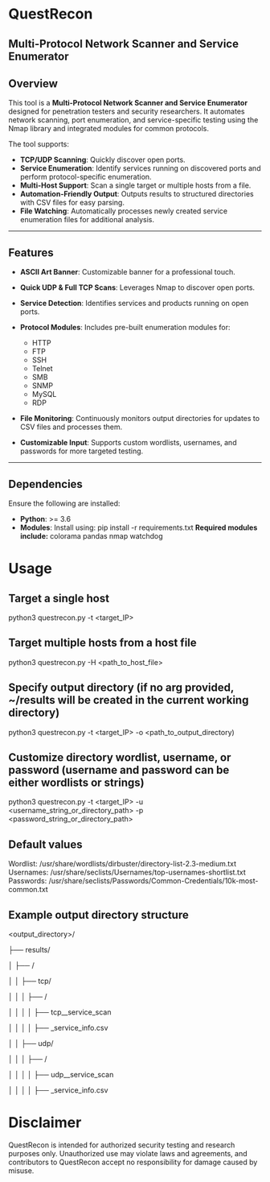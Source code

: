 # QuestRecon
## Multi-Protocol Network Scanner and Service Enumerator


## Overview
This tool is a **Multi-Protocol Network Scanner and Service Enumerator** designed for penetration testers and security researchers. It automates network scanning, port enumeration, and service-specific testing using the Nmap library and integrated modules for common protocols.

The tool supports:
- **TCP/UDP Scanning**: Quickly discover open ports.
- **Service Enumeration**: Identify services running on discovered ports and perform protocol-specific enumeration.
- **Multi-Host Support**: Scan a single target or multiple hosts from a file.
- **Automation-Friendly Output**: Outputs results to structured directories with CSV files for easy parsing.
- **File Watching**: Automatically processes newly created service enumeration files for additional analysis.

---

## Features
- **ASCII Art Banner**: Customizable banner for a professional touch.
- **Quick UDP & Full TCP Scans**: Leverages Nmap to discover open ports.
- **Service Detection**: Identifies services and products running on open ports.
- **Protocol Modules**: Includes pre-built enumeration modules for:
  - HTTP
  - FTP
  - SSH
  - Telnet
  - SMB
  - SNMP
  - MySQL
  - RDP
    
- **File Monitoring**: Continuously monitors output directories for updates to CSV files and processes them.
- **Customizable Input**: Supports custom wordlists, usernames, and passwords for more targeted testing.

---

## Dependencies
Ensure the following are installed:
- **Python**: >= 3.6
- **Modules**: Install using:
  pip install -r requirements.txt
  **Required modules include:**
      colorama
      pandas
      nmap
      watchdog

# Usage
## Target a single host
python3 questrecon.py -t <target_IP>

## Target multiple hosts from a host file
python3 questrecon.py -H <path_to_host_file>

## Specify output directory (if no arg provided, ~/results will be created in the current working directory)
python3 questrecon.py -t <target_IP> -o <path_to_output_directory)

## Customize directory wordlist, username, or password (username and password can be either wordlists or strings)
python3 questrecon.py -t <target_IP> -u <username_string_or_directory_path> -p <password_string_or_directory_path> 

## Default values
Wordlist: /usr/share/wordlists/dirbuster/directory-list-2.3-medium.txt
Usernames: /usr/share/seclists/Usernames/top-usernames-shortlist.txt
Passwords: /usr/share/seclists/Passwords/Common-Credentials/10k-most-common.txt

## Example output directory structure
<output_directory>/

├── results/

│   ├── <target>/

│   │   ├── tcp/

│   │   │   ├── <port>/

│   │   │   │   ├── tcp_<port>_service_scan

│   │   │   │   ├── <port>_service_info.csv

│   │   ├── udp/

│   │   │   ├── <port>/

│   │   │   │   ├── udp_<port>_service_scan

│   │   │   │   ├── <port>_service_info.csv

# Disclaimer
QuestRecon is intended for authorized security testing and research purposes only. Unauthorized use may violate laws and agreements, and contributors to QuestRecon accept no responsibility for damage caused by misuse.


